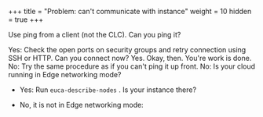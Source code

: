 +++
title = "Problem: can't communicate with instance"
weight = 10
hidden = true
+++

Use ping from a client (not the CLC). Can you ping it? 

Yes: Check the open ports on security groups and retry connection using SSH or HTTP. Can you connect now? Yes. Okay, then. You're work is done. No: Try the same procedure as if you can't ping it up front. No: Is your cloud running in Edge networking mode? 

* Yes: Run `euca-describe-nodes` . Is your instance there? 


* No, it is not in Edge networking mode: 
